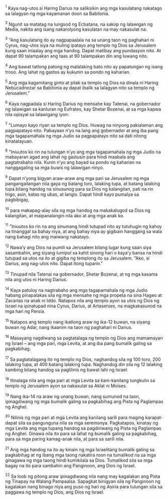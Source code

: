 <sup>1</sup>
Kaya nag-utos si Haring Darius na saliksikin ang mga kasulatang nakatago sa lalagyan ng mga kayamanan doon sa Babilonia. 

<sup>2</sup>
Ngunit sa matatag na lungsod ng Ecbatana, na sakop ng lalawigan ng Media, nakita ang isang nakarolyong kasulatan na may nakasulat na: 

<sup>3</sup>
"Ang kasulatang ito ay nagpapaalala na sa unang taon ng paghahari ni Cyrus, nag-utos siya na muling ipatayo ang templo ng Dios sa Jerusalem kung saan iniaalay ang mga handog. Dapat matibay ang pundasyon nito. At dapat 90 talampakan ang taas at 90 talampakan din ang luwang nito. 

<sup>4</sup>
Ang bawat tatlong patong ng malalaking bato nito ay papatungan ng isang troso. Ang lahat ng gastos ay kukunin sa pondo ng kaharian. 

<sup>5</sup>
Ang mga kagamitang ginto at pilak sa templo ng Dios na dinala ni Haring Nebucadnezar sa Babilonia ay dapat ibalik sa lalagyan nito sa templo ng Jerusalem." 

<sup>6</sup>
Kaya nagpadala si Haring Darius ng mensahe kay Tatenai, na gobernador ng lalawigan sa kanluran ng Eufrates, kay Shetar Bozenai, at sa mga kapwa nila opisyal sa lalawigang iyon: 

<sup>7</sup>
"Lumayo kayo riyan sa templo ng Dios. Huwag na ninyong pakialaman ang pagpapatayo nito. Pabayaan nʼyo na lang ang gobernador at ang iba pang mga tagapamahala ng mga Judio sa pagpapatayo nito sa dati nitong kinatatayuan. 

<sup>8</sup>
"Iniuutos ko rin na tulungan nʼyo ang mga tagapamahala ng mga Judio na mabayaran agad ang lahat ng gastusin para hindi maabala ang pagtatrabaho nila. Kunin nʼyo ang bayad sa pondo ng kaharian na nanggagaling sa mga buwis ng lalawigan ninyo. 

<sup>9</sup>
Dapat nʼyong bigyan araw-araw ang mga pari sa Jerusalem ng mga pangangailangan nila gaya ng batang toro, lalaking tupa, at batang lalaking tupa bilang handog na sinusunog para sa Dios ng kalangitan, pati na rin trigo, asin, katas ng ubas, at langis. Dapat hindi kayo pumalya sa pagbibigay, 

<sup>10</sup>
para makapag-alay sila ng mga handog na makakalugod sa Dios ng kalangitan, at maipanalangin nila ako at ang mga anak ko. 

<sup>11</sup>
"Iniuutos ko rin na ang sinumang hindi tutupad nito ay tutuhugin ng kahoy na tinanggal sa bahay niya, at ang bahay niya ay gigibain hanggang sa wala nang bahagi nito ang maiwang nakatayo. 

<sup>12</sup>
Nawaʼy ang Dios na pumili sa Jerusalem bilang lugar kung saan siya sasambahin, ang siyang lumipol sa kahit sinong hari o kayaʼy bansa na hindi tutupad sa utos na ito at gigiba ng templong ito sa Jerusalem. "Ako, si Darius, ang nag-utos nito. Dapat itong tuparin." 

<sup>13</sup>
Tinupad nila Tatenai na gobernador, Shetar Bozenai, at ng mga kasama nila ang utos ni Haring Darius. 

<sup>14</sup>
Kaya patuloy na nagtrabaho ang mga tagapamahala ng mga Judio habang pinapalakas sila ng mga mensahe ng mga propeta na sina Hageo at Zacarias na anak ni Iddo. Natapos nila ang templo ayon sa utos ng Dios ng Israel na ipinatupad nina Cyrus, Darius, at Artaserses, na magkakasunod na mga hari ng Persia. 

<sup>15</sup>
Natapos ang templo nang ikatlong araw ng ika-12 buwan, na siyang buwan ng Adar, nang ikaanim na taon ng paghahari ni Darius. 

<sup>16</sup>
Masayang nagdiwang sa pagtatalaga ng templo ng Dios ang mamamayan ng Israel – ang mga pari, mga Levita, at ang iba pang bumalik galing sa pagkabihag. 

<sup>17</sup>
Sa pagtatalagang ito ng templo ng Dios, naghandog sila ng 100 toro, 200 lalaking tupa, at 400 batang lalaking tupa. Naghandog din sila ng 12 lalaking kambing bilang handog sa paglilinis ng bawat lahi ng Israel. 

<sup>18</sup>
Itinalaga nila ang mga pari at mga Levita sa kani-kanilang tungkulin sa templo ng Jerusalem ayon sa nakasulat sa Aklat ni Moises.

<sup>19</sup>
Nang ika-14 na araw ng unang buwan, nang sumunod na taon, ipinagdiwang ng mga bumalik galing sa pagkabihag ang Pista ng Paglampas ng Anghel. 

<sup>20</sup>
Nilinis ng mga pari at mga Levita ang kanilang sarili para maging karapat-dapat sila sa pangunguna nila sa mga seremonya. Pagkatapos, kinatay ng mga Levita ang mga tupang handog sa pagdiriwang ng Pista ng Paglampas ng Anghel. Ginawa nila ito para sa lahat ng bumalik galing sa pagkabihag, para sa mga paring kamag-anak nila, at para sa sarili nila. 

<sup>21</sup>
Ang mga handog na ito ay kinain ng mga Israelitang bumalik galing sa pagkabihag at ng ibang mga taong nakatira roon na tumalikod na sa mga ginagawa ng mga taong hindi kumikilala sa Dios. Tumalikod sila sa mga bagay na ito para sambahin ang Panginoon, ang Dios ng Israel. 

<sup>22</sup>
Sa loob ng pitong araw ipinagdiwang nila nang may kagalakan ang Pista ng Tinapay na Walang Pampaalsa. Sapagkat binigyan sila ng Panginoon ng kagalakan nang binago niya ang puso ng hari ng Asiria para tulungan sila sa paggawa ng templo ng Dios, ang Dios ng Israel.